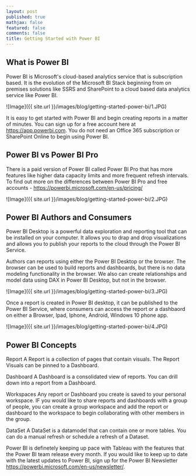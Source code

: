```yaml
---
layout: post
published: true
mathjax: false
featured: false
comments: false
title: Getting Started with Power BI
---
```

## What is Power BI

Power BI is Microsoft's cloud-based analytics service that is subscription based. It is the evolution of the Microsoft BI Stack beginning from on premises solutions like SSRS and SharePoint to a cloud based data analytics service like Power BI.

![Image]({{ site.url }}/images/blog/getting-started-power-bi/1.JPG)

It is easy to get started with Power BI and begin creating reports in a matter of minutes. You can sign up for a free account here at https://app.powerbi.com. You do not need an Office 365 subscription or SharePoint Online to begin using Power BI.

## Power BI vs Power BI Pro
There is a paid version of Power BI called Power BI Pro that has more features like higher data capacity limits and more frequent refresh intervals. To find out more on the differences between Power BI Pro and free accounts - https://powerbi.microsoft.com/en-us/pricing/

![Image]({{ site.url }}/images/blog/getting-started-power-bi/2.JPG)

##  Power BI Authors and Consumers
Power BI Desktop is a powerful data exploration and reporting tool that can be installed on your computer. It allows you to drap and drop visualizations and allows you to publish your reports to the cloud through the Power BI Service.

Authors can reports using either the Power BI Desktop or the browser. The browser can be used to build reports and dashboards, but there is no data modeling functionality in the browser. We also can create relationships and model data using DAX in Power BI Desktop, but not in the browser. 

![Image]({{ site.url }}/images/blog/getting-started-power-bi/3.JPG)

Once a report is created in Power BI desktop, it can be published to the Power BI Service, where consumers can access the report or a dashbaord on either a Browser, Ipad, Iphone, Android, Windows 10 phone app.

![Image]({{ site.url }}/images/blog/getting-started-power-bi/4.JPG)

## Power BI Concepts

Report
A Report is a collection of pages that contain visuals. The Report Visuals can be pinned to a Dashboard.

Dashboard
A Dashboard is a consolidated view of reports. You can drill down into a report from a Dashboard.

Workspaces
Any report or Dashboard you create is saved to your personal workspace. IF you would like to share reports and dashboards with a group of people, you can create a group workspace and add the report or dashboard to the workspace to begin collaborating with other members in the group.

DataSet
A DataSet is a datamodel that can contain one or more tables. You can do a manual refresh or schedule a refresh of a Dataset.

Power BI is definetely keeping up pace with Tableau with the features that the Power BI team release every month. If you would like to keep up to date with the latest updates to Power BI, sign up for the Power BI Newsletter https://powerbi.microsoft.com/en-us/newsletter/.
